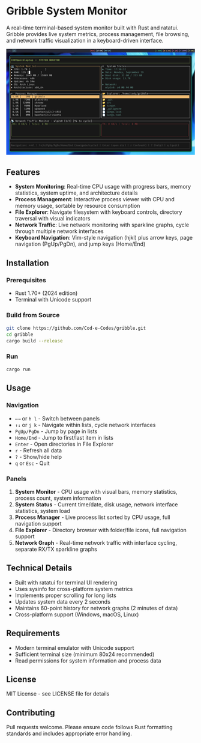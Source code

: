 # Gribble System Monitor

A real-time terminal-based system monitor built with Rust and ratatui. Gribble provides live system metrics, process management, file browsing, and network traffic visualization in a keyboard-driven interface.

![Gribble System Monitor](gribble-screenshot.png)

## Features

- **System Monitoring**: Real-time CPU usage with progress bars, memory statistics, system uptime, and architecture details
- **Process Management**: Interactive process viewer with CPU and memory usage, sortable by resource consumption
- **File Explorer**: Navigate filesystem with keyboard controls, directory traversal with visual indicators
- **Network Traffic**: Live network monitoring with sparkline graphs, cycle through multiple network interfaces
- **Keyboard Navigation**: Vim-style navigation (hjkl) plus arrow keys, page navigation (PgUp/PgDn), and jump keys (Home/End)

## Installation

### Prerequisites

- Rust 1.70+ (2024 edition)
- Terminal with Unicode support

### Build from Source

```bash
git clone https://github.com/Cod-e-Codes/gribble.git
cd gribble
cargo build --release
```

### Run

```bash
cargo run
```

## Usage

### Navigation

- `←→` or `h l` - Switch between panels  
- `↑↓` or `j k` - Navigate within lists, cycle network interfaces
- `PgUp/PgDn` - Jump by page in lists
- `Home/End` - Jump to first/last item in lists
- `Enter` - Open directories in File Explorer
- `r` - Refresh all data
- `?` - Show/hide help
- `q` or `Esc` - Quit

### Panels

1. **System Monitor** - CPU usage with visual bars, memory statistics, process count, system information
2. **System Status** - Current time/date, disk usage, network interface statistics, system load
3. **Process Manager** - Live process list sorted by CPU usage, full navigation support
4. **File Explorer** - Directory browser with folder/file icons, full navigation support
5. **Network Graph** - Real-time network traffic with interface cycling, separate RX/TX sparkline graphs

## Technical Details

- Built with ratatui for terminal UI rendering
- Uses sysinfo for cross-platform system metrics
- Implements proper scrolling for long lists
- Updates system data every 2 seconds
- Maintains 60-point history for network graphs (2 minutes of data)
- Cross-platform support (Windows, macOS, Linux)

## Requirements

- Modern terminal emulator with Unicode support
- Sufficient terminal size (minimum 80x24 recommended)
- Read permissions for system information and process data

## License

MIT License - see LICENSE file for details

## Contributing

Pull requests welcome. Please ensure code follows Rust formatting standards and includes appropriate error handling.
